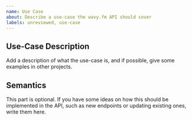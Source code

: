 ```yaml
---
name: Use Case
about: Describe a use-case the wavy.fm API should cover
labels: unreviewed, use-case
---
```


<!--
Thanks for opening an issue! Make sure you read our CONTRIBUTING.md file beforehand.

- Describe what the use-case is.
- If possible, suggest the semantics of the new endpoints, or the ones you'd like to see enhanced.
- If applicable, give examples of this use-case in similar projects and APIs.
-->

## Use-Case Description

Add a description of what the use-case is, and if possible, give some examples in other projects.

## Semantics

This part is optional. If you have some ideas on how this should be implemented in the API, such as new endpoints
or updating existing ones, write them here.
